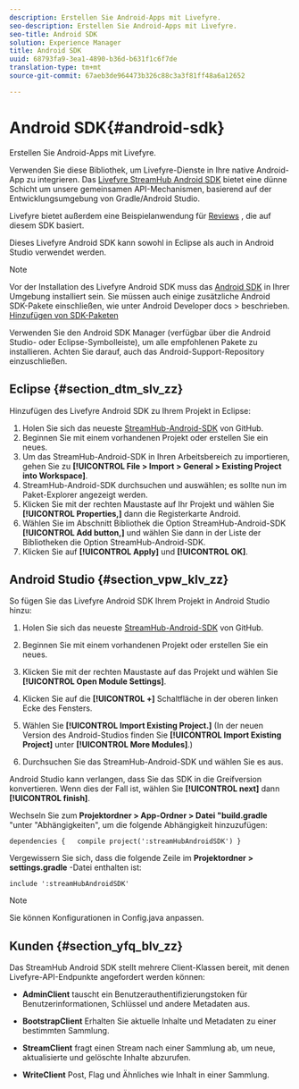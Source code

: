```yaml
---
description: Erstellen Sie Android-Apps mit Livefyre.
seo-description: Erstellen Sie Android-Apps mit Livefyre.
seo-title: Android SDK
solution: Experience Manager
title: Android SDK
uuid: 68793fa9-3ea1-4890-b36d-b631f1c6f7de
translation-type: tm+mt
source-git-commit: 67aeb3de964473b326c88c3a3f81ff48a6a12652

---
```



# Android SDK{#android-sdk}

Erstellen Sie Android-Apps mit Livefyre.

Verwenden Sie diese Bibliothek, um Livefyre-Dienste in Ihre native Android-App zu integrieren. Das [Livefyre StreamHub Android SDK](https://github.com/Livefyre/StreamHub-Android-SDK) bietet eine dünne Schicht um unsere gemeinsamen API-Mechanismen, basierend auf der Entwicklungsumgebung von Gradle/Android Studio.

Livefyre bietet außerdem eine Beispielanwendung für [Reviews](https://github.com/Livefyre/StreamHub-iOS-Reviews-App) , die auf diesem SDK basiert.

Dieses Livefyre Android SDK kann sowohl in Eclipse als auch in Android Studio verwendet werden.

>[!NOTE]
>
>Vor der Installation des Livefyre Android SDK muss das [Android SDK](https://developer.android.com/sdk/index.html) in Ihrer Umgebung installiert sein. Sie müssen auch einige zusätzliche Android SDK-Pakete einschließen, wie unter Android Developer docs &gt; beschrieben.
>[Hinzufügen von SDK-Paketen](https://developer.android.com/sdk/installing/adding-packages.html)

Verwenden Sie den Android SDK Manager (verfügbar über die Android Studio- oder Eclipse-Symbolleiste), um alle empfohlenen Pakete zu installieren. Achten Sie darauf, auch das Android-Support-Repository einzuschließen.

## Eclipse {#section_dtm_slv_zz}

Hinzufügen des Livefyre Android SDK zu Ihrem Projekt in Eclipse:

1. Holen Sie sich das neueste [StreamHub-Android-SDK](https://github.com/Livefyre/StreamHub-Android-SDK) von GitHub.
1. Beginnen Sie mit einem vorhandenen Projekt oder erstellen Sie ein neues.
1. Um das StreamHub-Android-SDK in Ihren Arbeitsbereich zu importieren, gehen Sie zu **[!UICONTROL File > Import > General > Existing Project into Workspace]**.
1. StreamHub-Android-SDK durchsuchen und auswählen; es sollte nun im Paket-Explorer angezeigt werden.
1. Klicken Sie mit der rechten Maustaste auf Ihr Projekt und wählen Sie **[!UICONTROL Properties,]** dann die Registerkarte Android.
1. Wählen Sie im Abschnitt Bibliothek die Option StreamHub-Android-SDK **[!UICONTROL Add button,]** und wählen Sie dann in der Liste der Bibliotheken die Option StreamHub-Android-SDK.
1. Klicken Sie auf **[!UICONTROL Apply]** und **[!UICONTROL OK]**.

## Android Studio {#section_vpw_klv_zz}

So fügen Sie das Livefyre Android SDK Ihrem Projekt in Android Studio hinzu:

1. Holen Sie sich das neueste [StreamHub-Android-SDK](https://github.com/Livefyre/StreamHub-Android-SDK) von GitHub.
1. Beginnen Sie mit einem vorhandenen Projekt oder erstellen Sie ein neues.
1. Klicken Sie mit der rechten Maustaste auf das Projekt und wählen Sie **[!UICONTROL Open Module Settings]**.
1. Klicken Sie auf die **[!UICONTROL +]** Schaltfläche in der oberen linken Ecke des Fensters.
1. Wählen Sie **[!UICONTROL Import Existing Project.]** (In der neuen Version des Android-Studios finden Sie **[!UICONTROL Import Existing Project]** unter **[!UICONTROL More Modules]**.)

1. Durchsuchen Sie das StreamHub-Android-SDK und wählen Sie es aus.

Android Studio kann verlangen, dass Sie das SDK in die Greifversion konvertieren. Wenn dies der Fall ist, wählen Sie **[!UICONTROL next]** dann **[!UICONTROL finish]**.

Wechseln Sie zum **Projektordner &gt; App-Ordner &gt; Datei "build.gradle** "unter "Abhängigkeiten", um die folgende Abhängigkeit hinzuzufügen:

```
dependencies {   compile project(':streamHubAndroidSDK') } 
```

Vergewissern Sie sich, dass die folgende Zeile im **Projektordner &gt; settings.gradle** -Datei enthalten ist:

```
include ':streamHubAndroidSDK' 
```

>[!NOTE]
>
>Sie können Konfigurationen in Config.java anpassen.

## Kunden {#section_yfq_blv_zz}

Das StreamHub Android SDK stellt mehrere Client-Klassen bereit, mit denen Livefyre-API-Endpunkte angefordert werden können:

* **AdminClient** tauscht ein Benutzerauthentifizierungstoken für Benutzerinformationen, Schlüssel und andere Metadaten aus.

* **BootstrapClient** Erhalten Sie aktuelle Inhalte und Metadaten zu einer bestimmten Sammlung.

* **StreamClient** fragt einen Stream nach einer Sammlung ab, um neue, aktualisierte und gelöschte Inhalte abzurufen.

* **WriteClient** Post, Flag und Ähnliches wie Inhalt in einer Sammlung.


